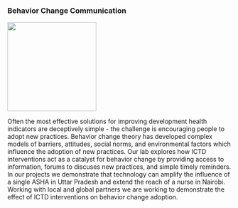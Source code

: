 ### Behavior Change Communication

<img src="{{ site.base }}/img/projecting_health.jpg" class="illustration"
  style="height: 200px;">

Often the most effective solutions for improving development health indicators are deceptively simple - the challenge is encouraging people to adopt new practices.
Behavior change theory has developed complex models of barriers, attitudes, social norms, and environmental factors which influence the adoption of new practices.
Our lab explores how ICTD interventions act as a catalyst for behavior change by providing access to information, forums to discuses new practices, and simple timely reminders.
In our projects we demonstrate that technology can amplify the influence of a single ASHA in Uttar Pradesh and extend the reach of a nurse in Nairobi.
Working with local and global partners we are working to demonstrate the effect of ICTD interventions on behavior change adoption.  
